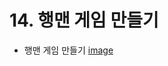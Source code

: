 # 14. 행맨 게임 만들기
* 행맨 게임 만들기
[image](https://user-images.githubusercontent.com/76088532/145475164-ed3aca70-c080-49da-b26e-089e5c064068.png)
